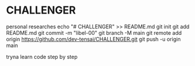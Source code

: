 # CHALLENGER
personal researches
echo "# CHALLENGER" >> README.md
git init
git add README.md
git commit -m "libel-00"
git branch -M main
git remote add origin https://github.com/dev-tensai/CHALLENGER.git
git push -u origin main

tryna learn code step by step
